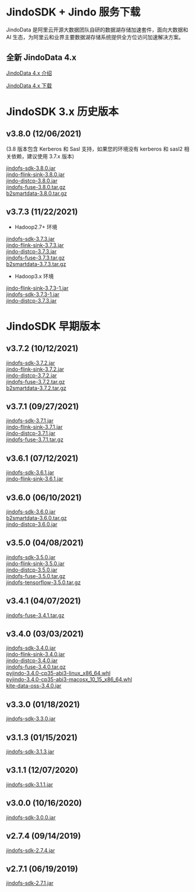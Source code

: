 # JindoSDK + Jindo 服务下载

JindoData 是阿里云开源大数据团队自研的数据湖存储加速套件，面向大数据和 AI 生态，为阿里云和业界主要数据湖存储系统提供全方位访问加速解决方案。

## 全新 JindoData 4.x 

[JindoData 4.x 介绍](https://github.com/aliyun/alibabacloud-jindodata)

[JindoData 4.x 下载](https://github.com/aliyun/alibabacloud-jindodata/blob/master/docs/user/4.x/jindodata_download.md)


# JindoSDK 3.x 历史版本

## v3.8.0 (12/06/2021)
(3.8 版本包含 Kerberos 和 Sasl 支持，如果您的环境没有 kerberos 和 sasl2 相关依赖，建议使用 3.7.x 版本)

[jindofs-sdk-3.8.0.jar](https://smartdata-binary.oss-cn-shanghai.aliyuncs.com/release/3.8.0/jindofs-sdk-3.8.0.jar)<br />
[jindo-flink-sink-3.8.0.jar](https://smartdata-binary.oss-cn-shanghai.aliyuncs.com/release/3.8.0/jindo-flink-sink-3.8.0.jar)<br />
[jindo-distcp-3.8.0.jar](https://smartdata-binary.oss-cn-shanghai.aliyuncs.com/release/3.8.0/jindo-distcp-3.8.0.jar)<br />
[jindofs-fuse-3.8.0.tar.gz](https://smartdata-binary.oss-cn-shanghai.aliyuncs.com/release/3.8.0/jindofs-fuse-3.8.0.tar.gz)<br />
[b2smartdata-3.8.0.tar.gz](https://smartdata-binary.oss-cn-shanghai.aliyuncs.com/b2smartdata-3.8.0.tar.gz)<br />

## v3.7.3 (11/22/2021)

* Hadoop2.7+ 环境

[jindofs-sdk-3.7.3.jar](https://smartdata-binary.oss-cn-shanghai.aliyuncs.com/release/3.7.3/jindofs-sdk-3.7.3.jar)<br />
[jindo-flink-sink-3.7.3.jar](https://smartdata-binary.oss-cn-shanghai.aliyuncs.com/release/3.7.3/jindo-flink-sink-3.7.3.jar)<br />
[jindo-distcp-3.7.3.jar](https://smartdata-binary.oss-cn-shanghai.aliyuncs.com/release/3.7.3/jindo-distcp-3.7.3.jar)<br />
[jindofs-fuse-3.7.3.tar.gz](https://smartdata-binary.oss-cn-shanghai.aliyuncs.com/release/3.7.3/jindofs-fuse-3.7.3.tar.gz)<br />
[b2smartdata-3.7.3.tar.gz](https://smartdata-binary.oss-cn-shanghai.aliyuncs.com/b2smartdata-3.7.3.tar.gz)<br />

* Hadoop3.x 环境

[jindo-flink-sink-3.7.3-1.jar](https://smartdata-binary.oss-cn-shanghai.aliyuncs.com/release/3.7.3/hadoop3/jindo-flink-sink-3.7.3-1.jar)<br />
[jindofs-sdk-3.7.3-1.jar](https://smartdata-binary.oss-cn-shanghai.aliyuncs.com/release/3.7.3/hadoop3/jindofs-sdk-3.7.3-1.jar)<br />
[jindo-distcp-3.7.3.jar](https://smartdata-binary.oss-cn-shanghai.aliyuncs.com/release/3.7.3/hadoop3/jindo-distcp-3.7.3.jar)<br />

# JindoSDK 早期版本

## v3.7.2 (10/12/2021)

[jindofs-sdk-3.7.2.jar](https://smartdata-binary.oss-cn-shanghai.aliyuncs.com/release/3.7.2/jindofs-sdk-3.7.2.jar)<br />
[jindo-flink-sink-3.7.2.jar](https://smartdata-binary.oss-cn-shanghai.aliyuncs.com/release/3.7.2/jindo-flink-sink-3.7.2.jar)<br />
[jindo-distcp-3.7.2.jar](https://smartdata-binary.oss-cn-shanghai.aliyuncs.com/release/3.7.2/jindo-distcp-3.7.2.jar)<br />
[jindofs-fuse-3.7.2.tar.gz](https://smartdata-binary.oss-cn-shanghai.aliyuncs.com/release/3.7.2/jindofs-fuse-3.7.2.tar.gz)<br />
[b2smartdata-3.7.2.tar.gz](https://smartdata-binary.oss-cn-shanghai.aliyuncs.com/b2smartdata-3.7.2.tar.gz)<br />

## v3.7.1 (09/27/2021)

[jindofs-sdk-3.7.1.jar](https://smartdata-binary.oss-cn-shanghai.aliyuncs.com/release/3.7.1/jindofs-sdk-3.7.1.jar)<br />
[jindo-flink-sink-3.7.1.jar](https://smartdata-binary.oss-cn-shanghai.aliyuncs.com/release/3.7.1/jindo-flink-sink-3.7.1.jar)<br />
[jindo-distcp-3.7.1.jar](https://smartdata-binary.oss-cn-shanghai.aliyuncs.com/release/3.7.1/jindo-distcp-3.7.1.jar)<br />
[jindofs-fuse-3.7.1.tar.gz](https://smartdata-binary.oss-cn-shanghai.aliyuncs.com/release/3.7.1/jindofs-fuse-3.7.1.tar.gz)<br />

## v3.6.1 (07/12/2021)

[jindofs-sdk-3.6.1.jar](https://smartdata-binary.oss-cn-shanghai.aliyuncs.com/JindoFS-SDK/jindofs-sdk-3.6.1.jar)<br />
[jindo-flink-sink-3.6.1.jar](https://smartdata-binary.oss-cn-shanghai.aliyuncs.com/Flink/jindo-flink-sink-3.6.1.jar)<br />

## v3.6.0 (06/10/2021)

[jindofs-sdk-3.6.0.jar](https://smartdata-binary.oss-cn-shanghai.aliyuncs.com/jindofs-sdk-3.6.0.jar)<br />
[b2smartdata-3.6.0.tar.gz](https://smartdata-binary.oss-cn-shanghai.aliyuncs.com/b2smartdata-3.6.0.tar.gz)<br />[jindo-distcp-3.6.0.jar](https://smartdata-binary.oss-cn-shanghai.aliyuncs.com/Jindo-distcp/Jar/native/jindo-distcp-3.6.0.jar)<br />

## v3.5.0 (04/08/2021)

[jindofs-sdk-3.5.0.jar](https://smartdata-binary.oss-cn-shanghai.aliyuncs.com/jindofs-sdk-3.5.0.jar)  
[jindo-flink-sink-3.5.0.jar](https://smartdata-binary.oss-cn-shanghai.aliyuncs.com/Flink/jindo-flink-sink-3.5.0.jar)  
[jindo-distcp-3.5.0.jar](https://smartdata-binary.oss-cn-shanghai.aliyuncs.com/Jindo-distcp/Jar/native/jindo-distcp-3.5.0.jar)<br />
[jindofs-fuse-3.5.0.tar.gz](https://smartdata-binary.oss-cn-shanghai.aliyuncs.com/jindofs-fuse-3.5.0.tar.gz)  
[jindofs-tensorflow-3.5.0.tar.gz](https://smartdata-binary.oss-cn-shanghai.aliyuncs.com/Tensorflow/jindofs-tensorflow-3.5.0.tar.gz)  

## v3.4.1 (04/07/2021)

[jindofs-fuse-3.4.1.tar.gz](https://smartdata-binary.oss-cn-shanghai.aliyuncs.com/jindofs-fuse-3.4.1.tar.gz)  


## v3.4.0 (03/03/2021)
[jindofs-sdk-3.4.0.jar](https://smartdata-binary.oss-cn-shanghai.aliyuncs.com/jindofs-sdk-3.4.0.jar)  
[jindo-flink-sink-3.4.0.jar](https://smartdata-binary.oss-cn-shanghai.aliyuncs.com/Flink/jindo-flink-sink-3.4.0.jar)  
[jindo-distcp-3.4.0.jar](https://smartdata-binary.oss-cn-shanghai.aliyuncs.com/Jindo-distcp/Jar/native/jindo-distcp-3.4.0.jar)  
[jindofs-fuse-3.4.0.tar.gz](https://smartdata-binary.oss-cn-shanghai.aliyuncs.com/jindofs-fuse-3.4.0.tar.gz)  
[pyjindo-3.4.0-cp35-abi3-linux_x86_64.whl](https://smartdata-binary.oss-cn-shanghai.aliyuncs.com/PyJindo/pyjindo-3.4.0-cp35-abi3-linux_x86_64.whl)  
[pyjindo-3.4.0-cp35-abi3-macosx_10_15_x86_64.whl](https://smartdata-binary.oss-cn-shanghai.aliyuncs.com/PyJindo/pyjindo-3.4.0-cp35-abi3-macosx_10_15_x86_64.whl)<br>
[kite-data-oss-3.4.0.jar](https://smartdata-binary.oss-cn-shanghai.aliyuncs.com/kite/kite-data-oss-3.4.0.jar)

## v3.3.0 (01/18/2021)
[jindofs-sdk-3.3.0.jar](https://smartdata-binary.oss-cn-shanghai.aliyuncs.com/jindofs-sdk-3.3.0.jar)  

## v3.1.3 (01/15/2021)
[jindofs-sdk-3.1.3.jar](https://smartdata-binary.oss-cn-shanghai.aliyuncs.com/jindofs-sdk-3.1.3.jar)  

## v3.1.1 (12/07/2020)
[jindofs-sdk-3.1.1.jar](https://smartdata-binary.oss-cn-shanghai.aliyuncs.com/jindofs-sdk-3.1.1.jar)  

## v3.0.0 (10/16/2020)
[jindofs-sdk-3.0.0.jar](https://smartdata-binary.oss-cn-shanghai.aliyuncs.com/jindofs-sdk-3.0.0.jar)  

## v2.7.4 (09/14/2019)
[jindofs-sdk-2.7.4.jar](https://smartdata-binary.oss-cn-shanghai.aliyuncs.com/jindofs-sdk-2.7.401.jar)  

## v2.7.1 (06/19/2019)
[jindofs-sdk-2.7.1.jar](https://smartdata-binary.oss-cn-shanghai.aliyuncs.com/jindofs-sdk-2.7.1.jar)  
